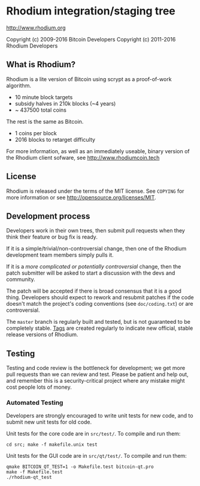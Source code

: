 Rhodium integration/staging tree
================================

http://www.rhodium.org

Copyright (c) 2009-2016 Bitcoin Developers
Copyright (c) 2011-2016 Rhodium Developers

What is Rhodium?
----------------

Rhodium is a lite version of Bitcoin using scrypt as a proof-of-work algorithm.
 - 10 minute block targets
 - subsidy halves in 210k blocks (~4 years)
 - ~ 437500 total coins

The rest is the same as Bitcoin.
 - 1 coins per block
 - 2016 blocks to retarget difficulty

For more information, as well as an immediately useable, binary version of
the Rhodium client sofware, see http://www.rhodiumcoin.tech

License
-------

Rhodium is released under the terms of the MIT license. See `COPYING` for more
information or see http://opensource.org/licenses/MIT.

Development process
-------------------

Developers work in their own trees, then submit pull requests when they think
their feature or bug fix is ready.

If it is a simple/trivial/non-controversial change, then one of the Rhodium
development team members simply pulls it.

If it is a *more complicated or potentially controversial* change, then the patch
submitter will be asked to start a discussion with the devs and community.

The patch will be accepted if there is broad consensus that it is a good thing.
Developers should expect to rework and resubmit patches if the code doesn't
match the project's coding conventions (see `doc/coding.txt`) or are
controversial.

The `master` branch is regularly built and tested, but is not guaranteed to be
completely stable. [Tags](https://github.com/rhodium-project/rhodium/tags) are created
regularly to indicate new official, stable release versions of Rhodium.

Testing
-------

Testing and code review is the bottleneck for development; we get more pull
requests than we can review and test. Please be patient and help out, and
remember this is a security-critical project where any mistake might cost people
lots of money.

### Automated Testing

Developers are strongly encouraged to write unit tests for new code, and to
submit new unit tests for old code.

Unit tests for the core code are in `src/test/`. To compile and run them:

    cd src; make -f makefile.unix test

Unit tests for the GUI code are in `src/qt/test/`. To compile and run them:

    qmake BITCOIN_QT_TEST=1 -o Makefile.test bitcoin-qt.pro
    make -f Makefile.test
    ./rhodium-qt_test

